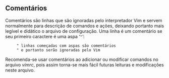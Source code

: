 Comentários  
------------

Comentários são linhas que são ignoradas pelo interpretador Vim e servem
normalmente para descrição de comandos e ações, deixando portanto mais
legível e didático o arquivo de configuração. Uma linha é um comentário
se seu primeiro caractere é uma aspa ‘`"`’:

         " linhas começadas com aspas são comentários
         " e portanto serão ignoradas pelo Vim

Recomenda-se usar comentários ao adicionar ou modificar comandos no
arquivo *vimrc*, pois assim torna-se mais fácil futuras
leituras e modificações neste arquivo.

